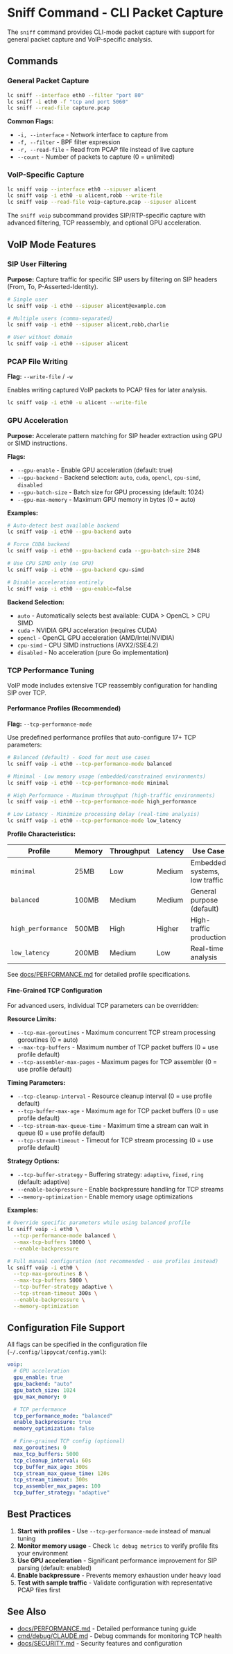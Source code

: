 # Sniff Command - CLI Packet Capture

The `sniff` command provides CLI-mode packet capture with support for general packet capture and VoIP-specific analysis.

## Commands

### General Packet Capture

```bash
lc sniff --interface eth0 --filter "port 80"
lc sniff -i eth0 -f "tcp and port 5060"
lc sniff --read-file capture.pcap
```

**Common Flags:**
- `-i, --interface` - Network interface to capture from
- `-f, --filter` - BPF filter expression
- `-r, --read-file` - Read from PCAP file instead of live capture
- `--count` - Number of packets to capture (0 = unlimited)

### VoIP-Specific Capture

```bash
lc sniff voip --interface eth0 --sipuser alicent
lc sniff voip -i eth0 -u alicent,robb --write-file
lc sniff voip --read-file voip-capture.pcap --sipuser alicent
```

The `sniff voip` subcommand provides SIP/RTP-specific capture with advanced filtering, TCP reassembly, and optional GPU acceleration.

## VoIP Mode Features

### SIP User Filtering

**Purpose:** Capture traffic for specific SIP users by filtering on SIP headers (From, To, P-Asserted-Identity).

```bash
# Single user
lc sniff voip -i eth0 --sipuser alicent@example.com

# Multiple users (comma-separated)
lc sniff voip -i eth0 --sipuser alicent,robb,charlie

# User without domain
lc sniff voip -i eth0 --sipuser alicent
```

### PCAP File Writing

**Flag:** `--write-file` / `-w`

Enables writing captured VoIP packets to PCAP files for later analysis.

```bash
lc sniff voip -i eth0 -u alicent --write-file
```

### GPU Acceleration

**Purpose:** Accelerate pattern matching for SIP header extraction using GPU or SIMD instructions.

**Flags:**
- `--gpu-enable` - Enable GPU acceleration (default: true)
- `--gpu-backend` - Backend selection: `auto`, `cuda`, `opencl`, `cpu-simd`, `disabled`
- `--gpu-batch-size` - Batch size for GPU processing (default: 1024)
- `--gpu-max-memory` - Maximum GPU memory in bytes (0 = auto)

**Examples:**

```bash
# Auto-detect best available backend
lc sniff voip -i eth0 --gpu-backend auto

# Force CUDA backend
lc sniff voip -i eth0 --gpu-backend cuda --gpu-batch-size 2048

# Use CPU SIMD only (no GPU)
lc sniff voip -i eth0 --gpu-backend cpu-simd

# Disable acceleration entirely
lc sniff voip -i eth0 --gpu-enable=false
```

**Backend Selection:**
- `auto` - Automatically selects best available: CUDA > OpenCL > CPU SIMD
- `cuda` - NVIDIA GPU acceleration (requires CUDA)
- `opencl` - OpenCL GPU acceleration (AMD/Intel/NVIDIA)
- `cpu-simd` - CPU SIMD instructions (AVX2/SSE4.2)
- `disabled` - No acceleration (pure Go implementation)

### TCP Performance Tuning

VoIP mode includes extensive TCP reassembly configuration for handling SIP over TCP.

#### Performance Profiles (Recommended)

**Flag:** `--tcp-performance-mode`

Use predefined performance profiles that auto-configure 17+ TCP parameters:

```bash
# Balanced (default) - Good for most use cases
lc sniff voip -i eth0 --tcp-performance-mode balanced

# Minimal - Low memory usage (embedded/constrained environments)
lc sniff voip -i eth0 --tcp-performance-mode minimal

# High Performance - Maximum throughput (high-traffic environments)
lc sniff voip -i eth0 --tcp-performance-mode high_performance

# Low Latency - Minimize processing delay (real-time analysis)
lc sniff voip -i eth0 --tcp-performance-mode low_latency
```

**Profile Characteristics:**

| Profile | Memory | Throughput | Latency | Use Case |
|---------|--------|------------|---------|----------|
| `minimal` | 25MB | Low | Medium | Embedded systems, low traffic |
| `balanced` | 100MB | Medium | Medium | General purpose (default) |
| `high_performance` | 500MB | High | Higher | High-traffic production |
| `low_latency` | 200MB | Medium | Low | Real-time analysis |

See [docs/PERFORMANCE.md](../../docs/PERFORMANCE.md) for detailed profile specifications.

#### Fine-Grained TCP Configuration

For advanced users, individual TCP parameters can be overridden:

**Resource Limits:**
- `--tcp-max-goroutines` - Maximum concurrent TCP stream processing goroutines (0 = auto)
- `--max-tcp-buffers` - Maximum number of TCP packet buffers (0 = use profile default)
- `--tcp-assembler-max-pages` - Maximum pages for TCP assembler (0 = use profile default)

**Timing Parameters:**
- `--tcp-cleanup-interval` - Resource cleanup interval (0 = use profile default)
- `--tcp-buffer-max-age` - Maximum age for TCP packet buffers (0 = use profile default)
- `--tcp-stream-max-queue-time` - Maximum time a stream can wait in queue (0 = use profile default)
- `--tcp-stream-timeout` - Timeout for TCP stream processing (0 = use profile default)

**Strategy Options:**
- `--tcp-buffer-strategy` - Buffering strategy: `adaptive`, `fixed`, `ring` (default: adaptive)
- `--enable-backpressure` - Enable backpressure handling for TCP streams
- `--memory-optimization` - Enable memory usage optimizations

**Examples:**

```bash
# Override specific parameters while using balanced profile
lc sniff voip -i eth0 \
  --tcp-performance-mode balanced \
  --max-tcp-buffers 10000 \
  --enable-backpressure

# Full manual configuration (not recommended - use profiles instead)
lc sniff voip -i eth0 \
  --tcp-max-goroutines 8 \
  --max-tcp-buffers 5000 \
  --tcp-buffer-strategy adaptive \
  --tcp-stream-timeout 300s \
  --enable-backpressure \
  --memory-optimization
```

## Configuration File Support

All flags can be specified in the configuration file (`~/.config/lippycat/config.yaml`):

```yaml
voip:
  # GPU acceleration
  gpu_enable: true
  gpu_backend: "auto"
  gpu_batch_size: 1024
  gpu_max_memory: 0

  # TCP performance
  tcp_performance_mode: "balanced"
  enable_backpressure: true
  memory_optimization: false

  # Fine-grained TCP config (optional)
  max_goroutines: 0
  max_tcp_buffers: 5000
  tcp_cleanup_interval: 60s
  tcp_buffer_max_age: 300s
  tcp_stream_max_queue_time: 120s
  tcp_stream_timeout: 300s
  tcp_assembler_max_pages: 100
  tcp_buffer_strategy: "adaptive"
```

## Best Practices

1. **Start with profiles** - Use `--tcp-performance-mode` instead of manual tuning
2. **Monitor memory usage** - Check `lc debug metrics` to verify profile fits your environment
3. **Use GPU acceleration** - Significant performance improvement for SIP parsing (default: enabled)
4. **Enable backpressure** - Prevents memory exhaustion under heavy load
5. **Test with sample traffic** - Validate configuration with representative PCAP files first

## See Also

- [docs/PERFORMANCE.md](../../docs/PERFORMANCE.md) - Detailed performance tuning guide
- [cmd/debug/CLAUDE.md](../debug/CLAUDE.md) - Debug commands for monitoring TCP health
- [docs/SECURITY.md](../../docs/SECURITY.md) - Security features and configuration
